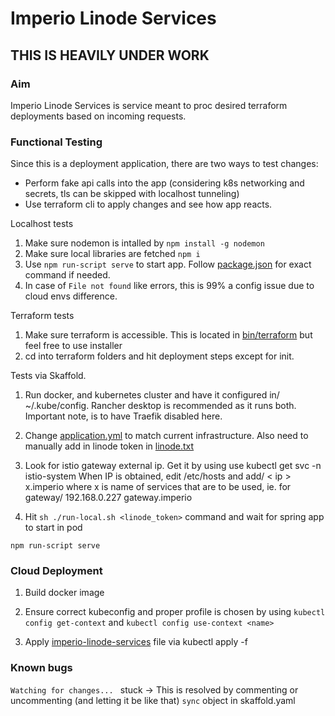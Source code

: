# Imperio Linode Services

## THIS IS HEAVILY UNDER WORK
### Aim

Imperio Linode Services is service meant to proc desired terraform deployments based on incoming requests.

### Functional Testing
Since this is a deployment application, there are two ways to test changes:

* Perform fake api calls into the app (considering k8s networking and secrets, tls can be skipped with  localhost tunneling)
* Use terraform cli to apply changes and see how app reacts.

Localhost tests
1. Make sure nodemon is intalled by `npm install -g nodemon`
2. Make sure local libraries are fetched `npm i`
3. Use `npm run-script serve` to start app. Follow [package.json](package.json) for exact command if needed.
4. In case of `File not found` like errors, this is 99% a config issue due to cloud envs difference.

Terraform tests
1. Make sure terraform is accessible. This is located in [bin/terraform](bin/terraform) but feel free to use installer
2. cd into terraform folders and hit deployment steps except for init.


Tests via Skaffold.

1. Run docker, and kubernetes cluster and have it configured in/ ~/.kube/config. Rancher desktop is recommended as it runs both. Important note, is to have Traefik disabled here.

2. Change [application.yml](src/main/resources/application.yml) to match current infrastructure. Also need to manually add in linode token in [linode.txt](./app/resources/linode.txt)

3. Look for istio gateway external ip. Get it by using use kubectl get svc -n istio-system
When IP is obtained, edit /etc/hosts and add/ < ip > 	x.imperio where x is name of services that are to be used, ie. for gateway/ 192.168.0.227	gateway.imperio

3. Hit `sh ./run-local.sh <linode_token>` command and wait for spring app to start in pod

`npm run-script serve`
### Cloud Deployment
1. Build docker image

2. Ensure correct kubeconfig and proper profile is chosen by using `kubectl config get-context` and `kubectl config use-context <name>`

3. Apply [imperio-linode-services](imperio-linode-services.yaml) file via kubectl apply -f

### Known bugs

`Watching for changes... ` stuck -> This is resolved by commenting or uncommenting (and letting it be like that) `sync`
object in skaffold.yaml
